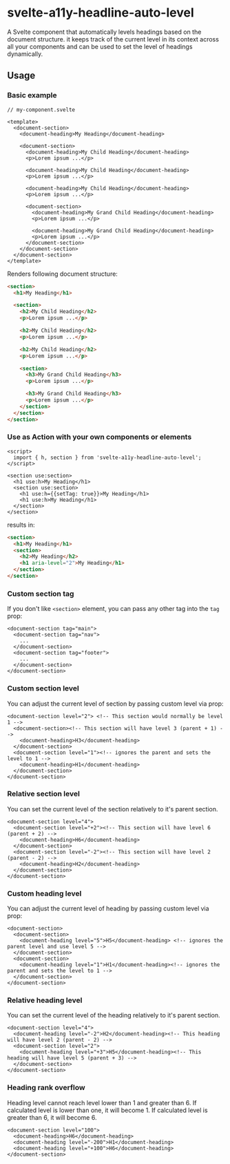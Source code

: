 # svelte-a11y-headline-auto-level

A Svelte component that automatically levels headings based on the document structure.
it keeps track of the current level in its context across all your components and can be used to set the level of headings dynamically.


## Usage

### Basic example

```svelte
// my-component.svelte

<template>
  <document-section>
    <document-heading>My Heading</document-heading>

    <document-section>
      <document-heading>My Child Heading</document-heading>
      <p>Lorem ipsum ...</p>

      <document-heading>My Child Heading</document-heading>
      <p>Lorem ipsum ...</p>

      <document-heading>My Child Heading</document-heading>
      <p>Lorem ipsum ...</p>

      <document-section>
        <document-heading>My Grand Child Heading</document-heading>
        <p>Lorem ipsum ...</p>

        <document-heading>My Grand Child Heading</document-heading>
        <p>Lorem ipsum ...</p>
      </document-section>
    </document-section>
  </document-section>
</template>
```

Renders following document structure:

```html
<section>
  <h1>My Heading</h1>

  <section>
    <h2>My Child Heading</h2>
    <p>Lorem ipsum ...</p>

    <h2>My Child Heading</h2>
    <p>Lorem ipsum ...</p>

    <h2>My Child Heading</h2>
    <p>Lorem ipsum ...</p>

    <section>
      <h3>My Grand Child Heading</h3>
      <p>Lorem ipsum ...</p>

      <h3>My Grand Child Heading</h3>
      <p>Lorem ipsum ...</p>
    </section>
  </section>
</section>
```

### Use as Action with your own components or elements

```svelte
<script>
  import { h, section } from 'svelte-a11y-headline-auto-level';
</script>

<section use:section>
  <h1 use:h>My Heading</h1>
  <section use:section>
    <h1 use:h={{setTag: true}}>My Heading</h1>
    <h1 use:h>My Heading</h1>
  </section>
</section>
```

results in:
```html
<section>
  <h1>My Heading</h1>
  <section>
    <h2>My Heading</h2>
    <h1 aria-level="2">My Heading</h1>
  </section>
</section>
```



### Custom section tag

If you don't like `<section>` element, you can pass any other tag into the `tag` prop:

```svelte
<document-section tag="main">
  <document-section tag="nav">
    ...
  </document-section>
  <document-section tag="footer">
    ...
  </document-section>
</document-section>
```

### Custom section level

You can adjust the current level of section by passing custom level via prop:

```svelte
<document-section level="2"> <!-- This section would normally be level 1 -->
  <document-section><!-- This section will have level 3 (parent + 1) -->
    <document-heading>H3</document-heading>
  </document-section>
  <document-section level="1"><!-- ignores the parent and sets the level to 1 -->
    <document-heading>H1</document-heading>
  </document-section>
</document-section>
```

### Relative section level

You can set the current level of the section relatively to it's parent section.

```svelte
<document-section level="4">
  <document-section level="+2"><!-- This section will have level 6 (parent + 2) -->
    <document-heading>H6</document-heading>
  </document-section>
  <document-section level="-2"><!-- This section will have level 2 (parent - 2) -->
    <document-heading>H2</document-heading>
  </document-section>
</document-section>
```

### Custom heading level

You can adjust the current level of heading by passing custom level via prop:

```svelte
<document-section>
  <document-section>
    <document-heading level="5">H5</document-heading> <!-- ignores the parent level and use level 5 -->
  </document-section>
  <document-section>
    <document-heading level="1">H1</document-heading><!-- ignores the parent and sets the level to 1 -->
  </document-section>
</document-section>
```

### Relative heading level

You can set the current level of the heading relatively to it's parent section.

```svelte
<document-section level="4">
  <document-heading level="-2">H2</document-heading><!-- This heading will have level 2 (parent - 2) -->
  <document-section level="2">
    <document-heading level="+3">H5</document-heading><!-- This heading will have level 5 (parent + 3) -->
  </document-section>
</document-section>
```

### Heading rank overflow

Heading level cannot reach level lower than 1 and greater than 6. If calculated level is lower than one, it will become 1. If calculated level is greater than 6, it will become 6.

```svelte
<document-section level="100">
  <document-heading>H6</document-heading>
  <document-heading level="-200">H1</document-heading>
  <document-heading level="+100">H6</document-heading>
</document-section>
```